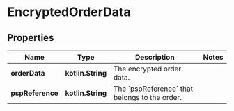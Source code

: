 
# EncryptedOrderData

## Properties
Name | Type | Description | Notes
------------ | ------------- | ------------- | -------------
**orderData** | **kotlin.String** | The encrypted order data. | 
**pspReference** | **kotlin.String** | The &#x60;pspReference&#x60; that belongs to the order. | 



